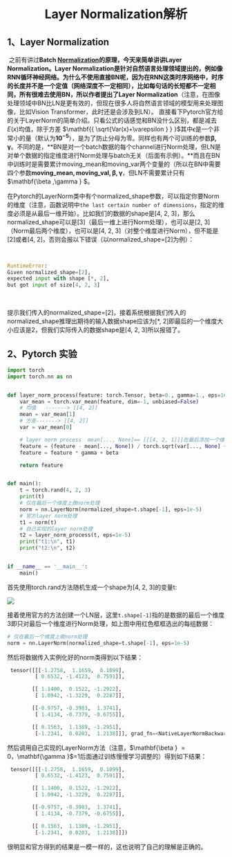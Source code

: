 <center>
     <h1>Layer Normalization解析</h1>
 </center>

## 1、Layer Normalization
​		之前有讲过**Batch [Normalization](https://github.com/MorvanLi/Python/blob/main/batch_normalization.md)**的原理，今天来简单讲讲Layer Normalization。Layer Normalization是针对自然语言处理领域提出的，例如像RNN循环神经网络。为什么不使用直接BN呢，因为在RNN这类时序网络中，时序的长度并不是一个定值（网络深度不一定相同），比如每句话的长短都不一定相同，所有很难去使用BN，所以作者提出了**Layer Normalization**（注意，在图像处理领域中BN比LN是更有效的，但现在很多人将自然语言领域的模型用来处理图像，比如Vision Transformer，此时还是会涉及到LN）。
​		直接看下Pytorch官方给的关于LayerNorm的简单介绍。只看公式的话感觉和BN没什么区别，都是减去${E(x)}$均值，除于方差 $\mathbf{{ \sqrt{Var(x)+\varepsilon }  } }$其中${ \epsilon \mathbf{} }$是一个非常小的量（默认为$\mathbf{10^{-5} }$），是为了防止分母为零。同样也有两个可训练的参数$\mathbf{{\beta ,\gamma } }$。不同的是，**BN是对一个batch数据的每个channel进行Norm处理，但LN是对单个数据的指定维度进行Norm处理与batch无关（后面有示例）。**而且在BN中训练时是需要累计moving_mean和moving_var两个变量的（所以在BN中需要四个参数$\mathbf{{ moving\_mean, moving\_val, \beta ,\gamma } }$，但LN不需要累计只有$\mathbf{\beta ,\gamma } $。

​		在Pytorch的LayerNorm类中有个normalized_shape参数，可以指定你要Norm的维度（注意，函数说明中`the last certain number of dimensions`，指定的维度必须是从最后一维开始）。比如我们的数据的shape是[4, 2, 3]，那么normalized_shape可以是[3]（最后一维上进行Norm处理），也可以是[2, 3]（Norm最后两个维度），也可以是[4, 2, 3]（对整个维度进行Norm），但不能是[2]或者[4, 2]，否则会报以下错误（以normalized_shape=[2]为例）：

​		

```python
RuntimeError: 
Given normalized_shape=[2],         
expected input with shape [*, 2],    
but got input of size[4, 2, 3]

```

​		

​		提示我们传入的normalized_shape=[2]，接着系统根据我们传入的normalized_shape推理出期待的输入数据shape应该为[*, 2]即最后的一个维度大小应该是2，但我们实际传入的数据shape是[4, 2, 3]所以报错了。






##  2、Pytorch 实验

```python
import torch
import torch.nn as nn


def layer_norm_process(feature: torch.Tensor, beta=0., gamma=1., eps=1e-5):
    var_mean = torch.var_mean(feature, dim=-1, unbiased=False)
    # 均值   -------> [[4, 2]]
    mean = var_mean[1]   
    # 方差-------> [[4, 2]]
    var = var_mean[0]

    # layer norm process  mean[..., None]== [[[4, 2, 1]]]在最后添加一个维度
    feature = (feature - mean[..., None]) / torch.sqrt(var[..., None] + eps)
    feature = feature * gamma + beta

    return feature


def main():
    t = torch.rand(4, 2, 3)
    print(t)
    # 仅在最后一个维度上做norm处理
    norm = nn.LayerNorm(normalized_shape=t.shape[-1], eps=1e-5)
    # 官方layer norm处理
    t1 = norm(t)
    # 自己实现的layer norm处理
    t2 = layer_norm_process(t, eps=1e-5)
    print("t1:\n", t1)
    print("t2:\n", t2)


if __name__ == '__main__':
    main()


```



首先使用torch.rand方法随机生成一个shape为[4, 2, 3]的变量t:



![](https://img-blog.csdnimg.cn/20210607143124397.png?x-oss-process=image/watermark,type_ZmFuZ3poZW5naGVpdGk,shadow_10,text_aHR0cHM6Ly9ibG9nLmNzZG4ubmV0L3FxXzM3NTQxMDk3,size_16,color_FFFFFF,t_70#pic_center)



接着使用官方的方法创建一个LN层，这里`t.shape[-1]`指的是数据的最后一个维度3即只对最后一个维度进行Norm处理，如上图中用红色框框选出的每组数据：

```python
# 仅在最后一个维度上做norm处理
norm = nn.LayerNorm(normalized_shape=t.shape[-1], eps=1e-5)
```



然后将数据传入实例化好的norm类得到以下结果：

```python
 tensor([[[-1.2758,  1.1659,  0.1099],
         [ 0.6532, -1.4123,  0.7591]],

        [[ 1.1400,  0.1522, -1.2922],
         [ 1.0942, -1.3229,  0.2287]],

        [[-0.9757, -0.3983,  1.3741],
         [ 1.4134, -0.7379, -0.6755]],

        [[ 0.1563,  1.1389, -1.2951],
         [-1.2341,  0.0203,  1.2138]]], grad_fn=<NativeLayerNormBackward>)
```



然后调用自己实现的LayerNorm方法（注意，$\mathbf{\beta } $=0，$\mathbf{\gamma }$=1后面通过训练慢慢学习调整的）得到如下结果：

```python
 tensor([[[-1.2758,  1.1659,  0.1099],
         [ 0.6532, -1.4123,  0.7591]],

        [[ 1.1400,  0.1522, -1.2922],
         [ 1.0942, -1.3229,  0.2287]],

        [[-0.9757, -0.3983,  1.3741],
         [ 1.4134, -0.7379, -0.6755]],

        [[ 0.1563,  1.1389, -1.2951],
         [-1.2341,  0.0203,  1.2138]]])

```

很明显和官方得到的结果是一模一样的，这也说明了自己的理解是正确的。
